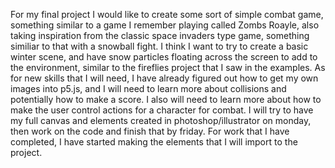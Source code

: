 For my final project I would like to create some sort of simple combat game, something similar to a game I remember playing called Zombs Roayle, also taking inspiration from the classic space invaders type game, something similiar to that with a snowball fight. I think I want to try to create a basic winter scene, and have snow particles floating across the screen to add to the environment, similar to the fireflies project that I saw in the examples. As for new skills that I will need, I have already figured out how to get my own images into p5.js, and I will need to learn more about collisions and potentially how to make a score. I also will need to learn more about how to make the user control actions for a character for combat. I will try to have my full canvas and elements created in photoshop/illustrator on monday, then work on the code and finish that by friday. For work that I have completed, I have started making the elements that I will import to the project.  
